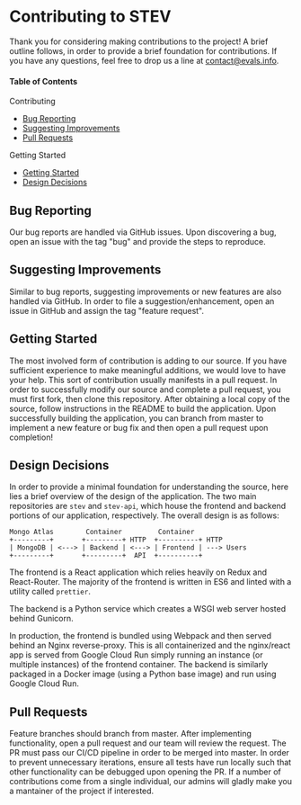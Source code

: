 # Contributing to STEV

Thank you for considering making contributions to the project! A brief outline
follows, in order to provide a brief foundation for contributions. If you have
any questions, feel free to drop us a line at
[contact@evals.info](mailto:contact@evals.info).


#### Table of Contents

Contributing
  * [Bug Reporting](#bug-reporting)
  * [Suggesting Improvements](#suggesting-improvements)
  * [Pull Requests](#pull-requests)
  
Getting Started
  * [Getting Started](#getting-started)
  * [Design Decisions](#design-decisions)

## Bug Reporting
Our bug reports are handled via GitHub issues. Upon discovering a bug, open an
issue with the tag "bug" and provide the steps to reproduce. 

## Suggesting Improvements
Similar to bug reports, suggesting improvements or new features are also handled
via GitHub. In order to file a suggestion/enhancement, open an issue in GitHub
and assign the tag "feature request". 

## Getting Started
The most involved form of contribution is adding to our source. If you have
sufficient experience to make meaningful additions, we would love to have your
help. This sort of contribution usually manifests in a pull request. In order to
successfully modify our source and complete a pull request, you must first fork,
then clone this repository. After obtaining a local copy of the source, follow
instructions in the README to build the application. Upon successfully building
the application, you can branch from master to implement a new feature or bug
fix and then open a pull request upon completion! 

## Design Decisions
In order to provide a minimal foundation for understanding the source, here lies
a brief overview of the design of the application. The two main repositories are
`stev` and `stev-api`, which house the frontend and backend portions of our
application, respectively. The overall design is as follows: 
```
Mongo Atlas        Container         Container
+---------+       +---------+ HTTP  +----------+ HTTP 
| MongoDB | <---> | Backend | <---> | Frontend | ---> Users
+---------+       +---------+  API  +----------+
```
The frontend is a React application which relies heavily on Redux and
React-Router. The majority of the frontend is written in ES6 and linted with a
utility called `prettier`. 

The backend is a Python service which creates a WSGI web server hosted behind
Gunicorn. 

In production, the frontend is bundled using Webpack and then served behind an
Nginx reverse-proxy. This is all containerized and the nginx/react app is
served from Google Cloud Run simply running an instance (or multiple instances)
of the frontend container. The backend is similarly packaged in a Docker image
(using a Python base image) and run using Google Cloud Run. 

## Pull Requests
Feature branches should branch from master. After implementing functionality,
open a pull request and our team will review the request. The PR must pass our
CI/CD pipeline in order to be merged into master. In order to prevent
unnecessary iterations, ensure all tests have run locally such that other
functionality can be debugged upon opening the PR. If a number of contributions
come from a single individual, our admins will gladly make you a mantainer of
the project if interested. 
